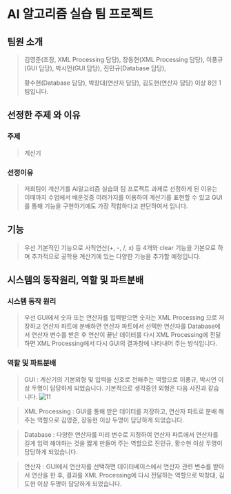# AI 알고리즘 실습 팀 프로젝트
## 팀원 소개
> 김영준(조장, XML Processing 담당), 
> 장동현(XML Processing 담당), 
> 이풍규(GUI 담당), 
> 박시언(GUI 담당), 
> 진민규(Database 담당), 
>
>
> 황수현(Database 담당), 
> 박창대(연산자 담당), 
> 김도현(연산자 담당) 
> 이상 8인 1팀입니다.
## 선정한 주제 와 이유
### 주제
> 계산기
### 선정이유
> 저희팀이 계산기를 AI알고리즘 실습의 팀 프로젝트 과제로 선정하게 된 이유는 이때까지 수업에서 배운것중 여러가지를 이용하여 계산기를 표현할 수 있고 GUI를 통해 기능을 구현하기에도 가장 적합하다고 판단하여서 입니다.
## 기능
> 우선 기본적인 기능으로 사칙연산(+, -, /, x) 등 4개와 clear 기능을 기본으로 하며 추가적으로 공학용 계산기에 있는 다양한 기능을 추가할 예정입니다.
## 시스템의 동작원리, 역할 및 파트분배
### 시스템 동작 원리
>우선 GUI에서 숫자 또는 연산자를 입력받으면 숫자는 XML Processing 으로 저장하고 연산자 파트에 분배하면 연산자 파트에서 선택한 연산자를 Database에서 연산자 변수를 받은 후 연산이 끝난 데이터를 다시 XML Processing에 전달하면 XML Processing에서 다시 GUI의 결과창에 나타내어 주는 방식입니다.
### 역할 및 파트분배
> GUI : 계산기의 기본외형 및 입력을 신호로 전해주는 역할으로 이풍규, 박시언 이상 두명이 담당하게 되었습니다. 기본적으로 생각중인 외형은 다음 사진과 같습니다.
![11](https://user-images.githubusercontent.com/89117576/140934304-5d8a2e86-0cab-4139-9368-6f504b74fbb3.PNG)


> XML Processing : GUI를 통해 받은 데이터를 저장하고, 연산자 파트로 분배 해주는 역할으로 김영준, 장동현 이상 두명이 담당하게 되었습니다.


> Database : 다양한 연산자를 미리 변수로 지정하여 연산자 파트에서 연산자를 길게 입력 해야하는 것을 짧게 만들어 주는 역할으로 진민규, 황수현 이상 두명이 담당하게 되었습니다.


> 연산자 : GUI에서 연산자를 선택하면 데이터베이스에서 연산자 관련 변수를 받아서 연산을 한 후, 결과를 XML Processing에 다시 전달하는 역할으로 박창대, 김도현 이상 두명이 담당하게 되었습니다.
